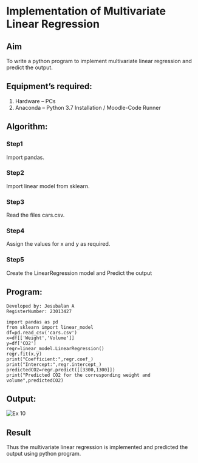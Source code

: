 # Implementation of Multivariate Linear Regression
## Aim
To write a python program to implement multivariate linear regression and predict the output.
## Equipment’s required:
1.	Hardware – PCs
2.	Anaconda – Python 3.7 Installation / Moodle-Code Runner
## Algorithm:
### Step1
Import pandas.

### Step2
Import linear model from sklearn.

### Step3
Read the files cars.csv.

### Step4
Assign the values for x and y as required.

### Step5
Create the LinearRegression model and Predict the output

## Program:
```
Developed by: Jesubalan A
RegisterNumber: 23013427

import pandas as pd
from sklearn import linear_model
df=pd.read_csv('cars.csv')
x=df[['Weight','Volume']]
y=df['CO2']
regr=linear_model.LinearRegression()
regr.fit(x,y)
print("Coefficient:",regr.coef_)
print("Intercept:",regr.intercept_)
predictedCO2=regr.predict([[3300,1300]])
print("Predicted CO2 for the corresponding weight and volume",predictedCO2)

```
## Output:
![Ex 10](https://github.com/Jesubalan19/Multivariate-Linear-Regression/assets/144979294/26a611d4-12b4-4224-8932-c26e89d3b042)

## Result
Thus the multivariate linear regression is implemented and predicted the output using python program.
